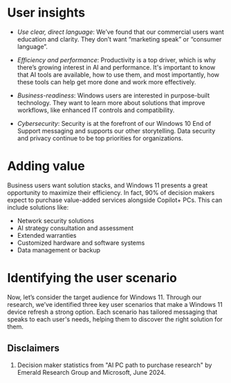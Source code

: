 # User insights

- _Use clear, direct language_: We’ve found that our commercial users want education and clarity. They don’t want “marketing speak” or “consumer language”.

- _Efficiency and performance_: Productivity is a top driver, which is why there’s growing interest in AI and performance. It's important to know that AI tools are available, how to use them, and most importantly, how these tools can help get more done and work more effectively.

- _Business-readiness_: Windows users are interested in purpose-built technology. They want to learn more about solutions that improve workflows, like enhanced IT controls and compatibility.

- _Cybersecurity_: Security is at the forefront of our Windows 10 End of Support messaging and supports our other storytelling. Data security and privacy continue to be top priorities for organizations.

# Adding value

Business users want solution stacks, and Windows 11 presents a great opportunity to maximize their efficiency. In fact, 90% of decision makers expect to purchase value-added services alongside Copilot+ PCs. This can include solutions like:

- Network security solutions
- AI strategy consultation and assessment
- Extended warranties
- Customized hardware and software systems
- Data management or backup

# Identifying the user scenario

Now, let’s consider the target audience for Windows 11. Through our research, we’ve identified three key user scenarios that make a Windows 11 device refresh a strong option. Each scenario has tailored messaging that speaks to each user's needs, helping them to discover the right solution for them.

## Disclaimers

1. Decision maker statistics from "AI PC path to purchase research" by Emerald Research Group and Microsoft, June 2024.
